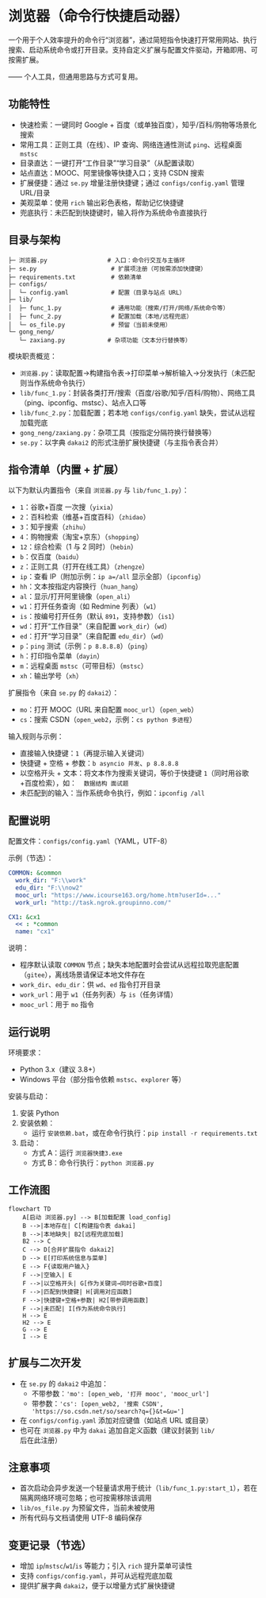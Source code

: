 # 浏览器（命令行快捷启动器）

一个用于个人效率提升的命令行“浏览器”，通过简短指令快速打开常用网站、执行搜索、启动系统命令或打开目录。支持自定义扩展与配置文件驱动，开箱即用、可按需扩展。

—— 个人工具，但通用思路与方式可复用。

## 功能特性

- 快速检索：一键同时 Google + 百度（或单独百度），知乎/百科/购物等场景化搜索
- 常用工具：正则工具（在线）、IP 查询、网络连通性测试 `ping`、远程桌面 `mstsc`
- 目录直达：一键打开“工作目录”“学习目录”（从配置读取）
- 站点直达：MOOC、阿里镜像等快捷入口；支持 CSDN 搜索
- 扩展便捷：通过 `se.py` 增量注册快捷键；通过 `configs/config.yaml` 管理 URL/目录
- 美观菜单：使用 `rich` 输出彩色表格，帮助记忆快捷键
- 兜底执行：未匹配到快捷键时，输入将作为系统命令直接执行

## 目录与架构

```
├─ 浏览器.py                 # 入口：命令行交互与主循环
├─ se.py                     # 扩展项注册（可按需添加快捷键）
├─ requirements.txt          # 依赖清单
├─ configs/
│  └─ config.yaml            # 配置（目录与站点 URL）
├─ lib/
│  ├─ func_1.py              # 通用功能（搜索/打开/网络/系统命令等）
│  ├─ func_2.py              # 配置加载（本地/远程兜底）
│  └─ os_file.py             # 预留（当前未使用）
└─ gong_neng/
   └─ zaxiang.py            # 杂项功能（文本分行替换等）
```

模块职责概览：
- `浏览器.py`：读取配置→构建指令表→打印菜单→解析输入→分发执行（未匹配则当作系统命令执行）
- `lib/func_1.py`：封装各类打开/搜索（百度/谷歌/知乎/百科/购物）、网络工具（ping、ipconfig、mstsc）、站点入口等
- `lib/func_2.py`：加载配置；若本地 `configs/config.yaml` 缺失，尝试从远程加载兜底
- `gong_neng/zaxiang.py`：杂项工具（按指定分隔符换行替换等）
- `se.py`：以字典 `dakai2` 的形式注册扩展快捷键（与主指令表合并）

## 指令清单（内置 + 扩展）

以下为默认内置指令（来自 `浏览器.py` 与 `lib/func_1.py`）：

- `1`：谷歌+百度 一次搜（`yixia`）
- `2`：百科检索（维基+百度百科）（`zhidao`）
- `3`：知乎搜索（`zhihu`）
- `4`：购物搜索（淘宝+京东）（`shopping`）
- `12`：综合检索（1 与 2 同时）（`hebin`）
- `b`：仅百度（`baidu`）
- `z`：正则工具（打开在线工具）（`zhengze`）
- `ip`：查看 IP（附加示例：`ip a=/all` 显示全部）（`ipconfig`）
- `hh`：文本按指定内容换行（`huan_hang`）
- `al`：显示/打开阿里镜像（`open_ali`）
- `w1`：打开任务查询（如 Redmine 列表）（`w1`）
- `is`：按编号打开任务（默认 `891`，支持参数）（`is1`）
- `wd`：打开“工作目录”（来自配置 `work_dir`）（`wd`）
- `ed`：打开“学习目录”（来自配置 `edu_dir`）（`wd`）
- `p`：`ping` 测试（示例：`p 8.8.8.8`）（`ping`）
- `h`：打印指令菜单（`dayin`）
- `m`：远程桌面 `mstsc`（可带目标）（`mstsc`）
- `xh`：输出学号（`xh`）

扩展指令（来自 `se.py` 的 `dakai2`）：
- `mo`：打开 MOOC（URL 来自配置 `mooc_url`）（`open_web`）
- `cs`：搜索 CSDN（`open_web2`，示例：`cs python 多进程`）

输入规则与示例：
- 直接输入快捷键：`1`（再提示输入关键词）
- 快捷键 + 空格 + 参数：`b asyncio 并发`、`p 8.8.8.8`
- 以空格开头 + 文本：将文本作为搜索关键词，等价于快捷键 `1`（同时用谷歌+百度检索），如：`  数据结构 面试题`
- 未匹配到的输入：当作系统命令执行，例如：`ipconfig /all`

## 配置说明

配置文件：`configs/config.yaml`（YAML，UTF-8）

示例（节选）：

```yaml
COMMON: &common
  work_dir: "F:\\work"
  edu_dir: "F:\\now2"
  mooc_url: "https://www.icourse163.org/home.htm?userId=..."
  work_url: "http://task.ngrok.groupinno.com/"

CX1: &cx1
  << : *common
  name: "cx1"
```

说明：
- 程序默认读取 `COMMON` 节点；缺失本地配置时会尝试从远程拉取兜底配置（`gitee`），离线场景请保证本地文件存在
- `work_dir`、`edu_dir`：供 `wd`、`ed` 指令打开目录
- `work_url`：用于 `w1`（任务列表）与 `is`（任务详情）
- `mooc_url`：用于 `mo` 指令

## 运行说明

环境要求：
- Python 3.x（建议 3.8+）
- Windows 平台（部分指令依赖 `mstsc`、`explorer` 等）

安装与启动：
1. 安装 Python
2. 安装依赖：
   - 运行 `安装依赖.bat`，或在命令行执行：`pip install -r requirements.txt`
3. 启动：
   - 方式 A：运行 `浏览器快捷3.exe`
   - 方式 B：命令行执行：`python 浏览器.py`

## 工作流图

```mermaid
flowchart TD
    A[启动 浏览器.py] --> B[加载配置 load_config]
    B -->|本地存在| C[构建指令表 dakai]
    B -->|本地缺失| B2[远程兜底加载]
    B2 --> C
    C --> D[合并扩展指令 dakai2]
    D --> E[打印系统信息与菜单]
    E --> F{读取用户输入}
    F -->|空输入| E
    F -->|以空格开头| G[作为关键词→同时谷歌+百度]
    F -->|匹配到快捷键| H[调用对应函数]
    F -->|快捷键+空格+参数| H2[带参调用函数]
    F -->|未匹配| I[作为系统命令执行]
    H --> E
    H2 --> E
    G --> E
    I --> E
```

## 扩展与二次开发

- 在 `se.py` 的 `dakai2` 中追加：
  - 不带参数：`'mo': [open_web, '打开 mooc', 'mooc_url']`
  - 带参数：`'cs': [open_web2, '搜索 CSDN', 'https://so.csdn.net/so/search?q={}&t=&u=']`
- 在 `configs/config.yaml` 添加对应键值（如站点 URL 或目录）
- 也可在 `浏览器.py` 中为 `dakai` 追加自定义函数（建议封装到 `lib/` 后在此注册）

## 注意事项

- 首次启动会异步发送一个轻量请求用于统计（`lib/func_1.py:start_1`），若在隔离网络环境可忽略；也可按需移除该调用
- `lib/os_file.py` 为预留文件，当前未被使用
- 所有代码与文档请使用 UTF-8 编码保存

## 变更记录（节选）

- 增加 `ip`/`mstsc`/`w1`/`is` 等能力；引入 `rich` 提升菜单可读性
- 支持 `configs/config.yaml`，并可从远程兜底加载
- 提供扩展字典 `dakai2`，便于以增量方式扩展快捷键
